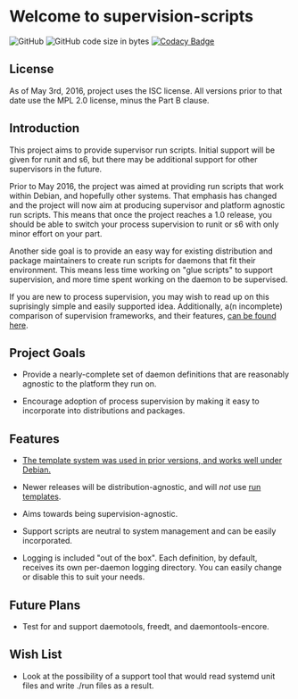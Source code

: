 # Welcome to supervision-scripts
![GitHub](https://img.shields.io/github/license/apayne/supervision-scripts?style=flat-square)
![GitHub code size in bytes](https://img.shields.io/github/languages/code-size/apayne/supervision-scripts)
[![Codacy Badge](https://api.codacy.com/project/badge/Grade/aaa7d890858f44eda5a394947eb4a638)](https://www.codacy.com/manual/avery.p.payne/supervision-scripts?utm_source=github.com&amp;utm_medium=referral&amp;utm_content=apayne/supervision-scripts&amp;utm_campaign=Badge_Grade)

## License #

As of May 3rd, 2016, project uses the ISC license.  All versions prior to that date use the MPL 2.0 license, minus the Part B clause.

## Introduction #

This project aims to provide supervisor run scripts.  Initial support will be given for runit and s6, but there may be additional support for other supervisors in the future.

Prior to May 2016, the project was aimed at providing run scripts that work within Debian, and hopefully other systems.  That emphasis has changed and the project will now aim at producing supervisor and platform agnostic run scripts.  This means that once the project reaches a 1.0 release, you should be able to switch your process supervision to runit or s6 with only minor effort on your part.

Another side goal is to provide an easy way for existing distribution and package maintainers to create run scripts for daemons that fit their environment.  This means less time working on "glue scripts" to support supervision, and more time spent working on the daemon to be supervised.

If you are new to process supervision, you may wish to read up on this suprisingly simple and easily supported idea.  Additionally, a(n incomplete) comparison of supervision frameworks, and their features, [can be found here](https://github.com/apayne/supervision-scripts/blob/master/Comparison.md).


## Project Goals #

* Provide a nearly-complete set of daemon definitions that are reasonably agnostic to the platform they run on.

* Encourage adoption of process supervision by making it easy to incorporate into distributions and packages.

## Features #

* [The template system was used in prior versions, and works well under Debian.](https://bitbucket.org/avery_payne/supervision-scripts/wiki/Templates)

* Newer releases will be distribution-agnostic, and will *not* use [run templates](https://bitbucket.org/avery_payne/supervision-scripts/wiki/Templates).

* Aims towards being supervision-agnostic.

* Support scripts are neutral to system management and can be easily incorporated.

* Logging is included "out of the box". Each definition, by default, receives its own per-daemon logging directory.  You can easily change or disable this to suit your needs.


## Future Plans #

* Test for and support daemotools, freedt, and daemontools-encore.

## Wish List #

* Look at the possibility of a support tool that would read systemd unit files and write ./run files as a result.
